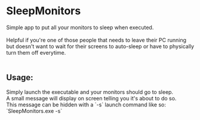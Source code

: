 <h1>SleepMonitors</h1>
Simple app to put all your monitors to sleep when executed.
</br></br>
Helpful if you're one of those people that needs to leave their PC running but doesn't want to wait for their screens to auto-sleep or have to physically turn them off everytime.
</br></br>

<h2>Usage:</h2>
Simply launch the executable and your monitors should go to sleep.<br>
A small message will display on screen telling you it's about to do so.<br>
This message can be hidden with a `-s` launch command like so: `SleepMonitors.exe -s`

